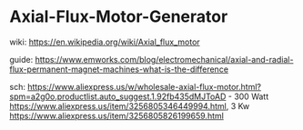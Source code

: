 # Axial-Flux-Motor-Generator
wiki: https://en.wikipedia.org/wiki/Axial_flux_motor

guide: https://www.emworks.com/blog/electromechanical/axial-and-radial-flux-permanent-magnet-machines-what-is-the-difference

sch: https://www.aliexpress.us/w/wholesale-axial-flux-motor.html?spm=a2g0o.productlist.auto_suggest.1.92fb435dMJToAD - 300 Watt https://www.aliexpress.us/item/3256805346449994.html, 3 Kw https://www.aliexpress.us/item/3256805826199659.html
